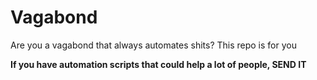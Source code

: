 # Vagabond
Are you a vagabond that always automates shits? This repo is for you

**If you have automation scripts that could help a lot of people, SEND IT**
